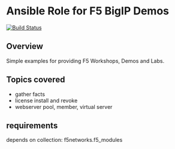 # **Ansible Role for F5 BigIP Demos**
[![Build Status](https://travis-ci.com/maxrainer/ansible-role-f5_loadbalancer.svg?branch=master)](https://travis-ci.com/maxrainer/ansible-role-f5_loadbalancer)

## **Overview**
Simple examples for providing F5 Workshops, Demos and Labs.

## **Topics covered**
* gather facts
* license install and revoke
* webserver pool, member, virtual server

## **requirements**
depends on collection: f5networks.f5_modules

